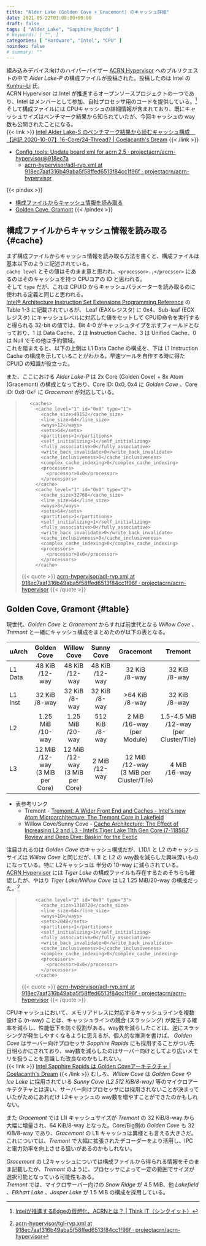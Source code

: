 ```yaml
---
title: "Alder Lake (Golden Cove + Gracemont) のキャッシュ詳細"
date: 2021-05-22T01:08:09+09:00
draft: false
tags: [ "Alder_Lake", "Sapphire_Rapids" ]
# keywords: [ "", ]
categories: [ "Hardware", "Intel", "CPU" ]
noindex: false
# summary: ""
---
```


組み込みデバイス向けのハイパーバイザー [ACRN Hypervisor](https://github.com/projectacrn/acrn-hypervisor) へのプルリクエストの中で *Alder Lake-P* の構成ファイルが投稿された。投稿したのは Intel の [Kunhui-Li](https://github.com/Kunhui-Li) 氏。  
ACRN Hypervisor は Intel が推進するオープンソースプロジェクトの一つであり、Intel はメンバーとして参加、自社プロセッサ用のコードを提供している。[^intel-acrn]  
そして構成ファイルには CPUキャッシュの詳細情報が含まれており、既にキャッシュサイズはベンチマーク結果から知られていたが、今回キャッシュの way数も公開されたことになる。  
{{< link >}} [Intel Alder Lake-S のベンチマーク結果から読むキャッシュ構成　【追記 2020-10-07】16-Core/24-Thread? | Coelacanth's Dream](/posts/2020/10/06/intel-adls-benchmark-cache/) {{< /link >}}

 * [Config_tools: Update board xml for acrn 2.5 · projectacrn/acrn-hypervisor@918ec7a](https://github.com/projectacrn/acrn-hypervisor/commit/918ec7aaf316b49aba5f58ffed6513f84cc1f96f)
    * [acrn-hypervisor/adl-rvp.xml at 918ec7aaf316b49aba5f58ffed6513f84cc1f96f · projectacrn/acrn-hypervisor](https://github.com/projectacrn/acrn-hypervisor/blob/918ec7aaf316b49aba5f58ffed6513f84cc1f96f/misc/config_tools/data/adl-rvp/adl-rvp.xml)

[^intel-acrn]: [Intelが推進するEdgeの仮想化、ACRNとは？ | Think IT（シンクイット）](https://thinkit.co.jp/article/13695)

{{< pindex >}}
 * [構成ファイルからキャッシュ情報を読み取る](#cache)
 * [Golden Cove, Gramont](#table)
{{< /pindex >}}

## 構成ファイルからキャッシュ情報を読み取る {#cache}

まず構成ファイルからキャッシュ情報を読み取る方法を書くと、構成ファイルは基本以下のように記述されている。  
`cache level` とその値はそのまま意と思われ、`<processor>..</procssor>` にあるのはそのキャッシュを持つ CPUコアの ID と思われる。  
そして `type` だが、これは CPUID からキャッシュパラメーターを読み取るのに使われる定義と同じと思われる。  
[Intel® Architecture Instruction Set Extensions Programming Reference](https://software.intel.com/content/www/us/en/develop/download/intel-architecture-instruction-set-extensions-programming-reference.html) の Table 1-3 に記載されているが、 Leaf (EAXレジスタ) に 0x4、Sub-leaf (ECXレジスタ) にキャッシュレベルに対応した値をセットして CPUID命令を実行すると得られる 32-bit の値では、Bit 4-0 がキャッシュタイプを示すフィールドとなっており、1 は Data Cache、2 は Instruction Cache、3 は Unified Cache、0 は Null でその他は予約領域。  
これを踏まえると、以下の上側は L1 Data Cache の構成を、下は L1 Instruction Cache の構成を示していることがわかる。早速ツールを自作する時に得た CPUID の知識が役立った。  

また、ここにおける *Alder Lake-P* は 2x Core (Golden Cove) + 8x Atom (Gracemont) の構成となっており、Core ID: 0x0, 0x4 に *Golden Cove* 、Core ID: 0x8-0xF に *Gracemont* が対応している。  

 > 		  <caches>
 > 		    <cache level="1" id="0x0" type="1">
 > 		      <cache_size>49152</cache_size>
 > 		      <line_size>64</line_size>
 > 		      <ways>12</ways>
 > 		      <sets>64</sets>
 > 		      <partitions>1</partitions>
 > 		      <self_initializing>1</self_initializing>
 > 		      <fully_associative>0</fully_associative>
 > 		      <write_back_invalidate>0</write_back_invalidate>
 > 		      <cache_inclusiveness>0</cache_inclusiveness>
 > 		      <complex_cache_indexing>0</complex_cache_indexing>
 > 		      <processors>
 > 		        <processor>0x0</processor>
 > 		      </processors>
 > 		    </cache>
 > 		    <cache level="1" id="0x0" type="2">
 > 		      <cache_size>32768</cache_size>
 > 		      <line_size>64</line_size>
 > 		      <ways>8</ways>
 > 		      <sets>64</sets>
 > 		      <partitions>1</partitions>
 > 		      <self_initializing>1</self_initializing>
 > 		      <fully_associative>0</fully_associative>
 > 		      <write_back_invalidate>0</write_back_invalidate>
 > 		      <cache_inclusiveness>0</cache_inclusiveness>
 > 		      <complex_cache_indexing>0</complex_cache_indexing>
 > 		      <processors>
 > 		        <processor>0x0</processor>
 > 		      </processors>
 > 		    </cache>
 >
 > {{< quote >}} [acrn-hypervisor/adl-rvp.xml at 918ec7aaf316b49aba5f58ffed6513f84cc1f96f · projectacrn/acrn-hypervisor](https://github.com/projectacrn/acrn-hypervisor/blob/918ec7aaf316b49aba5f58ffed6513f84cc1f96f/misc/config_tools/data/adl-rvp/adl-rvp.xml) {{< /quote >}}

## Golden Cove, Gramont {#table}

現世代、*Golden Cove* と *Gracemont* からすれば前世代となる *Willow Cove* 、*Tremont* と一緒にキャッシュ構成をまとめたのが以下の表となる。  


| uArch     | Golden Cove   | Willow Cove   | Sunny Cove | Gracemont | Tremont   |
| :--       | :--:          | :--:          | :--:      | :--:      | :--: |
| L1 Data   | 48 KiB<br>/12-way | 48 KiB<br>/12-way | 48 KiB<br>/12-way | 32 KiB<br>/8-way | 32 KiB<br>/8-way 
| L1 Inst   | 32 KiB<br>/8-way  | 32 KiB<br>/8-way | 32 KiB<br>/8-way | >64 KiB<br>/8-way | 32 KiB<br>/8-way
| L2        | 1.25 MiB<br>/10-way | 1.25 MiB<br>/20-way | 512 KiB<br>/8-way | 2 MiB<br>/16-way<br>(per Module) | 1.5-4.5 MiB<br>/12-way<br>(per Cluster/Tile) |
| L3        | 12 MiB<br>/12-way<br>(3 MiB per Core) | 12 MiB<br>/12-way<br>(3 MiB per Core) | 2 MiB<br>/12-way  |12 MiB<br>/12-way<br>(3 MiB per Cluster/Tile) | 4 MiB<br>/16-way

 * 表参考リンク
    * Tremont - [Tremont: A Wider Front End and Caches - Intel's new Atom Microarchitecture: The Tremont Core in Lakefield](https://www.anandtech.com/show/15009/intels-new-atom-microarchitecture-the-tremont-core/2)
    * Willow Cove/Sunny Cove - [Cache Architecture: The Effect of Increasing L2 and L3 - Intel’s Tiger Lake 11th Gen Core i7-1185G7 Review and Deep Dive: Baskin’ for the Exotic](https://www.anandtech.com/show/16084/intel-tiger-lake-review-deep-dive-core-11th-gen/4)

注目されるのは *Golden Cove* のキャッシュ構成だが、L1D/I と L2 のキャッシュサイズは *Willow Cove* と同じだが、L1I と L2 の way数を減らした興味深いものになっている。特に L2キャッシュは 半分の 10-way に減らされている。  
[ACRN Hypervisor](https://github.com/projectacrn/acrn-hypervisor) には *Tiger Lake* の構成ファイルも存在するためそちらも確認したが、やはり *Tiger Lake/Willow Cove* は L2 1.25 MiB/20-way の構成だった。[^tgl-rvp]  

[^tgl-rvp]: [acrn-hypervisor/tgl-rvp.xml at 918ec7aaf316b49aba5f58ffed6513f84cc1f96f · projectacrn/acrn-hypervisor](https://github.com/projectacrn/acrn-hypervisor/blob/918ec7aaf316b49aba5f58ffed6513f84cc1f96f/misc/config_tools/data/tgl-rvp/tgl-rvp.xml#L744)

 > 		    <cache level="2" id="0x0" type="3">
 > 		      <cache_size>1310720</cache_size>
 > 		      <line_size>64</line_size>
 > 		      <ways>10</ways>
 > 		      <sets>2048</sets>
 > 		      <partitions>1</partitions>
 > 		      <self_initializing>1</self_initializing>
 > 		      <fully_associative>0</fully_associative>
 > 		      <write_back_invalidate>0</write_back_invalidate>
 > 		      <cache_inclusiveness>0</cache_inclusiveness>
 > 		      <complex_cache_indexing>0</complex_cache_indexing>
 > 		      <processors>
 > 		        <processor>0x0</processor>
 > 		      </processors>
 > 		    </cache>
 >
 > {{< quote >}} [acrn-hypervisor/adl-rvp.xml at 918ec7aaf316b49aba5f58ffed6513f84cc1f96f · projectacrn/acrn-hypervisor](https://github.com/projectacrn/acrn-hypervisor/blob/918ec7aaf316b49aba5f58ffed6513f84cc1f96f/misc/config_tools/data/adl-rvp/adl-rvp.xml) {{< /quote >}}

CPUキャッシュにおいて、メモリアドレスに対応するキャッシュラインを複数設ける (n-way) ことは、キャッシュラインの競合 (スラッシング) が発生する確率を減らし、性能低下を防ぐ役割がある。way数を減らしたことは、逆にスラッシングが発生しやすくなるように思えるが、個人的な推測を書けば、 *Golden Cove* はサーバー向けプロセッサ *Sapphire Rapids* にも採用することがつい先日明らかにされており、way数を減らしたのはサーバー向けとしてより広いメモリを扱うことを意識した改良なのかもしれない。  
{{< link >}} [Intel Sapphire Rapids は Golden Coveアーキテクチャ | Coelacanth's Dream](/posts/2021/05/20/intel-spr-golden_cove/) {{< /link >}}
むしろ、*Willow Cove* は *Golden Cove* や *Ice Lake* に採用されている *Sunny Cove (L2 512 KiB/8-way)* 等のマイクロアーキテクチャとは違い、サーバー向けプロセッサには採用されないことが決まっていたがためにあれだけ L2キャッシュの way数を増やすことができたのかもしれない。  

また *Gracemont* では L1I キャッシュサイズが *Tremont* の 32 KiB/8-way から大幅に増量され、64 KiB/8-way となった。Core/Big側の *Golden Cove* も 32 KiB/8-way であり、*Gracemont* の L1I キャッシュは異様とも言える大きさだ。  
これについては、*Tremont* で大幅に拡張されたデコーダーをより活用し、IPC と電力効率を向上させる狙いがあるのかもしれない。  

*Gracemont* の L2キャッシュについては構成ファイルから得られる情報をそのまま記載したが、*Tremont* のように、プロセッサによって一定の範囲でサイズが選択可能となっている可能性もある。  
*Tremont* では、マイクロサーバー向けの *Snow Ridge* が 4.5 MiB、他 *Lakefield* 、*Elkhart Lake* 、*Jasper Lake* が 1.5 MiB の構成を採用している。  



